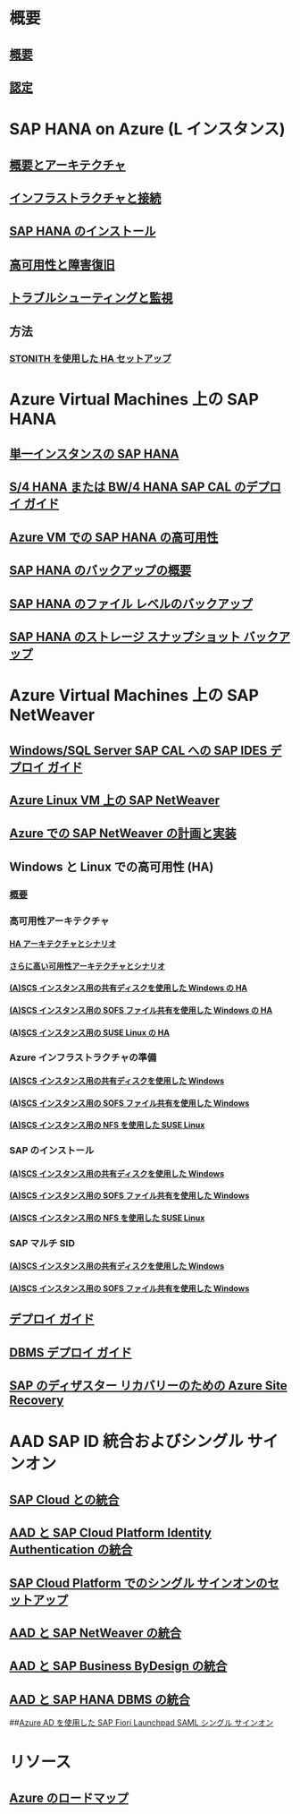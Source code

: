 # 概要
## [概要](get-started.md)
## [認定](sap-certifications.md)
# SAP HANA on Azure (L インスタンス)
## [概要とアーキテクチャ](hana-overview-architecture.md)
## [インフラストラクチャと接続](hana-overview-infrastructure-connectivity.md)
## [SAP HANA のインストール](hana-installation.md)
## [高可用性と障害復旧](hana-overview-high-availability-disaster-recovery.md)
## [トラブルシューティングと監視](troubleshooting-monitoring.md)
## 方法
### [STONITH を使用した HA セットアップ](ha-setup-with-stonith.md)
# Azure Virtual Machines 上の SAP HANA
## [単一インスタンスの SAP HANA](hana-get-started.md)
## [S/4 HANA または BW/4 HANA SAP CAL のデプロイ ガイド](cal-s4h.md)
## [Azure VM での SAP HANA の高可用性](sap-hana-high-availability.md)
## [SAP HANA のバックアップの概要](sap-hana-backup-guide.md)
## [SAP HANA のファイル レベルのバックアップ](sap-hana-backup-file-level.md)
## [SAP HANA のストレージ スナップショット バックアップ](sap-hana-backup-storage-snapshots.md)
# Azure Virtual Machines 上の SAP NetWeaver
## [Windows/SQL Server SAP CAL への SAP IDES デプロイ ガイド](cal-ides-erp6-erp7-sp3-sql.md)
## [Azure Linux VM 上の SAP NetWeaver](suse-quickstart.md)
## [Azure での SAP NetWeaver の計画と実装](planning-guide.md)
## Windows と Linux での高可用性 (HA)
### [概要](sap-high-availability-guide-start.md)
### 高可用性アーキテクチャ
#### [HA アーキテクチャとシナリオ](sap-high-availability-architecture-scenarios.md)
#### [さらに高い可用性アーキテクチャとシナリオ](sap-higher-availability-architecture-scenarios.md)
#### [(A)SCS インスタンス用の共有ディスクを使用した Windows の HA](sap-high-availability-guide-wsfc-shared-disk.md)
#### [(A)SCS インスタンス用の SOFS ファイル共有を使用した Windows の HA](sap-high-availability-guide-wsfc-file-share.md)
#### [(A)SCS インスタンス用の SUSE Linux の HA](high-availability-guide-suse.md)
### Azure インフラストラクチャの準備
#### [(A)SCS インスタンス用の共有ディスクを使用した Windows](sap-high-availability-infrastructure-wsfc-shared-disk.md)
#### [(A)SCS インスタンス用の SOFS ファイル共有を使用した Windows](sap-high-availability-infrastructure-wsfc-file-share.md)
#### [(A)SCS インスタンス用の NFS を使用した SUSE Linux](high-availability-guide-suse.md)
### SAP のインストール
#### [(A)SCS インスタンス用の共有ディスクを使用した Windows](sap-high-availability-installation-wsfc-shared-disk.md)
#### [(A)SCS インスタンス用の SOFS ファイル共有を使用した Windows](sap-high-availability-installation-wsfc-file-share.md)
#### [(A)SCS インスタンス用の NFS を使用した SUSE Linux](high-availability-guide-suse.md)
### SAP マルチ SID
#### [(A)SCS インスタンス用の共有ディスクを使用した Windows](sap-ascs-ha-multi-sid-wsfc-shared-disk.md)
#### [(A)SCS インスタンス用の SOFS ファイル共有を使用した Windows](sap-ascs-ha-multi-sid-wsfc-file-share.md)
## [デプロイ ガイド](deployment-guide.md)
## [DBMS デプロイ ガイド](dbms-guide.md)
## [SAP のディザスター リカバリーのための Azure Site Recovery](../../../site-recovery/site-recovery-workload.md#protect-sap)
# AAD SAP ID 統合およびシングル サインオン
## [SAP Cloud との統合](../../../active-directory/active-directory-saas-sap-customer-cloud-tutorial.md?toc=%2fazure%2fvirtual-machines%2fworkloads%2fsap%2ftoc.json)
## [AAD と SAP Cloud Platform Identity Authentication の統合](../../../active-directory/active-directory-saas-sap-hana-cloud-platform-identity-authentication-tutorial.md?toc=%2fazure%2fvirtual-machines%2fworkloads%2fsap%2ftoc.json)
## [SAP Cloud Platform でのシングル サインオンのセットアップ](../../../active-directory/active-directory-saas-sap-hana-cloud-platform-tutorial.md?toc=%2fazure%2fvirtual-machines%2fworkloads%2fsap%2ftoc.json)
## [AAD と SAP NetWeaver の統合](../../../active-directory/active-directory-saas-sap-netweaver-tutorial.md?toc=%2fazure%2fvirtual-machines%2fworkloads%2fsap%2ftoc.json)
## [AAD と SAP Business ByDesign の統合](../../../active-directory/active-directory-saas-sapbusinessbydesign-tutorial.md?toc=%2fazure%2fvirtual-machines%2fworkloads%2fsap%2ftoc.json)
## [AAD と SAP HANA DBMS の統合](../../../active-directory/active-directory-saas-saphana-tutorial.md?toc=%2fazure%2fvirtual-machines%2fworkloads%2fsap%2ftoc.json)
##[Azure AD を使用した SAP Fiori Launchpad SAML シングル サインオン](https://blogs.sap.com/2017/02/20/your-s4hana-environment-part-7-fiori-launchpad-saml-single-sing-on-with-azure-ad)
# リソース
## [Azure のロードマップ](https://azure.microsoft.com/roadmap/)
